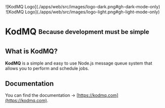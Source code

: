 <div style="text-align: center;">
  ![KodMQ Logo](./apps/web/src/images/logo-dark.png#gh-dark-mode-only) <!-- width="256" height="256" -->
</div>

<div style="text-align: center;">
  ![KodMQ Logo](./apps/web/src/images/logo-light.png#gh-light-mode-only) <!-- width="256" height="256" -->
</div>

# KodMQ <sub><sup>Because development must be simple</sup></sub>

## What is KodMQ?

**KodMQ** is a simple and easy to use Node.js message queue system that allows you to perform and schedule jobs.

## Documentation

You can find the documentation → [https://kodmq.com](https://kodmq.com).
